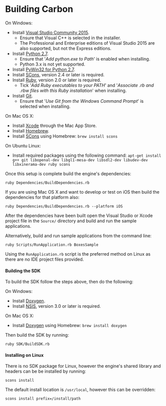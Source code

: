 # Building Carbon

On Windows:
- Install [Visual Studio Community 2015](https://visualstudio.com).
    - Ensure that Visual C++ is selected in the installer.
    - The Professional and Enterprise editions of Visual Studio 2015 are also supported, but not the Express editions.
- Install [Python 2.7](http://www.python.org/downloads).
    - Ensure that '*Add python.exe to Path*' is enabled when installing.
    - Python 3.x is not yet supported.
- Install [PyWin32 for Python 2.7](
  http://sourceforge.net/projects/pywin32/files/pywin32/Build%20219/pywin32-219.win32-py2.7.exe/download).
- Install [SCons](http://www.scons.org/download.php), version 2.4 or later is required.
- Install [Ruby](http://rubyinstaller.org/downloads), version 2.0 or later is required.
    - Tick '*Add Ruby executables to your PATH*' and '*Associate .rb and .rbw files with this Ruby installation*' when
      installing.
- Install [Git](https://git-scm.com/download/win).
    - Ensure that '*Use Git from the Windows Command Prompt*' is selected when installing.

On Mac OS X:
- Install [Xcode](https://itunes.apple.com/app/xcode/id497799835) through the Mac App Store.
- Install [Homebrew](http://brew.sh).
- Install [SCons](http://www.scons.org) using Homebrew: `brew install scons`

On Ubuntu Linux:
- Install required packages using the following command: `apt-get install g++ git libopenal-dev libgl1-mesa-dev
  libsdl2-dev libudev-dev libxinerama-dev ruby scons`

Once this setup is complete build the engine's dependencies:

    ruby Dependencies/BuildDependencies.rb

If you are using Mac OS X and want to develop or test on iOS then build the dependencies for that platform also:

    ruby Dependencies/BuildDependencies.rb --platform iOS

After the dependencies have been built open the Visual Studio or Xcode project file in the `Source/` directory and build
and run the sample applications.

Alternatively, build and run sample applications from the command line:

    ruby Scripts/RunApplication.rb BoxesSample

Using the `RunApplication.rb` script is the preferred method on Linux as there are no IDE project files provided.

#### Building the SDK

To build the SDK follow the steps above, then do the following:

On Windows:
- Install [Doxygen](http://www.stack.nl/~dimitri/doxygen/download.html).
- Install [NSIS](http://nsis.sourceforge.net/), version 3.0 or later is required.

On Mac OS X:
- Install [Doxygen](http://www.stack.nl/~dimitri/doxygen) using Homebrew: `brew install doxygen`

Then build the SDK by running:

    ruby SDK/BuildSDK.rb

#### Installing on Linux

There is no SDK package for Linux, however the engine's shared library and headers can be be installed by running:

    scons install

The default install location is `/usr/local`, however this can be overridden:

    scons install prefix=/install/path

